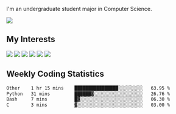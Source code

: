 I'm an undergraduate student major in Computer Science.

![](https://github-readme-stats.vercel.app/api?username=littzhch&theme=radical)

## My Interests

![](https://img.shields.io/badge/Python-3776AB?style=flat&labelColor=FFD43B&logoColor=3776AB&logo=python)
![](https://img.shields.io/badge/C-00599C?style=flat&labelColor=01427d&logoColor=6295cb&logo=c)
![](https://img.shields.io/badge/Rust-ffffff?style=flat&labelColor=ffffff&logoColor=000000&logo=rust)
![](https://img.shields.io/badge/LaTeX-008080?style=flat&labelColor=eeece5&logoColor=008080&logo=latex)
![](https://img.shields.io/badge/OpenGL-5487b2?style=flat&labelColor=ffffff&logoColor=5487b2&logo=opengl)
![](https://img.shields.io/badge/archlinux-1793d1?style=flat&labelColor=333333&logoColor=1793d1&logo=archlinux)

## Weekly Coding Statistics
<!--START_SECTION:waka-->

```txt
Other    1 hr 15 mins    ████████████████░░░░░░░░░   63.95 %
Python   31 mins         ██████▓░░░░░░░░░░░░░░░░░░   26.76 %
Bash     7 mins          █▓░░░░░░░░░░░░░░░░░░░░░░░   06.30 %
C        3 mins          ▓░░░░░░░░░░░░░░░░░░░░░░░░   03.00 %
```

<!--END_SECTION:waka-->
